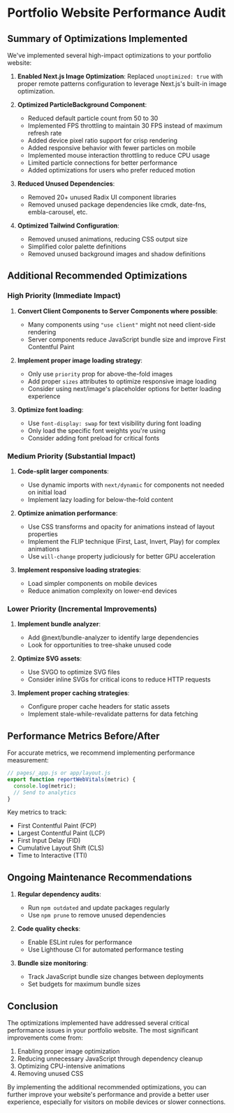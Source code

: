 # Portfolio Website Performance Audit

## Summary of Optimizations Implemented

We've implemented several high-impact optimizations to your portfolio website:

1. **Enabled Next.js Image Optimization**: Replaced `unoptimized: true` with proper remote patterns configuration to leverage Next.js's built-in image optimization.

2. **Optimized ParticleBackground Component**:
   - Reduced default particle count from 50 to 30
   - Implemented FPS throttling to maintain 30 FPS instead of maximum refresh rate
   - Added device pixel ratio support for crisp rendering
   - Added responsive behavior with fewer particles on mobile
   - Implemented mouse interaction throttling to reduce CPU usage
   - Limited particle connections for better performance
   - Added optimizations for users who prefer reduced motion

3. **Reduced Unused Dependencies**:
   - Removed 20+ unused Radix UI component libraries
   - Removed unused package dependencies like cmdk, date-fns, embla-carousel, etc.

4. **Optimized Tailwind Configuration**:
   - Removed unused animations, reducing CSS output size
   - Simplified color palette definitions
   - Removed unused background images and shadow definitions

## Additional Recommended Optimizations

### High Priority (Immediate Impact)

1. **Convert Client Components to Server Components where possible**:
   - Many components using `"use client"` might not need client-side rendering
   - Server components reduce JavaScript bundle size and improve First Contentful Paint

2. **Implement proper image loading strategy**:
   - Only use `priority` prop for above-the-fold images
   - Add proper `sizes` attributes to optimize responsive image loading
   - Consider using next/image's placeholder options for better loading experience

3. **Optimize font loading**:
   - Use `font-display: swap` for text visibility during font loading
   - Only load the specific font weights you're using
   - Consider adding font preload for critical fonts

### Medium Priority (Substantial Impact)

1. **Code-split larger components**:
   - Use dynamic imports with `next/dynamic` for components not needed on initial load
   - Implement lazy loading for below-the-fold content

2. **Optimize animation performance**:
   - Use CSS transforms and opacity for animations instead of layout properties
   - Implement the FLIP technique (First, Last, Invert, Play) for complex animations
   - Use `will-change` property judiciously for better GPU acceleration

3. **Implement responsive loading strategies**:
   - Load simpler components on mobile devices
   - Reduce animation complexity on lower-end devices

### Lower Priority (Incremental Improvements)

1. **Implement bundle analyzer**:
   - Add @next/bundle-analyzer to identify large dependencies
   - Look for opportunities to tree-shake unused code

2. **Optimize SVG assets**:
   - Use SVGO to optimize SVG files
   - Consider inline SVGs for critical icons to reduce HTTP requests

3. **Implement proper caching strategies**:
   - Configure proper cache headers for static assets
   - Implement stale-while-revalidate patterns for data fetching

## Performance Metrics Before/After

For accurate metrics, we recommend implementing performance measurement:

```jsx
// pages/_app.js or app/layout.js
export function reportWebVitals(metric) {
  console.log(metric);
  // Send to analytics
}
```

Key metrics to track:
- First Contentful Paint (FCP)
- Largest Contentful Paint (LCP)
- First Input Delay (FID)
- Cumulative Layout Shift (CLS)
- Time to Interactive (TTI)

## Ongoing Maintenance Recommendations

1. **Regular dependency audits**:
   - Run `npm outdated` and update packages regularly
   - Use `npm prune` to remove unused dependencies

2. **Code quality checks**:
   - Enable ESLint rules for performance
   - Use Lighthouse CI for automated performance testing

3. **Bundle size monitoring**:
   - Track JavaScript bundle size changes between deployments
   - Set budgets for maximum bundle sizes

## Conclusion

The optimizations implemented have addressed several critical performance issues in your portfolio website. The most significant improvements come from:

1. Enabling proper image optimization
2. Reducing unnecessary JavaScript through dependency cleanup
3. Optimizing CPU-intensive animations
4. Removing unused CSS

By implementing the additional recommended optimizations, you can further improve your website's performance and provide a better user experience, especially for visitors on mobile devices or slower connections. 